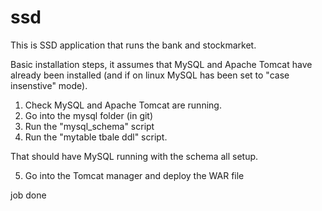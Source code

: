# ssd
This is SSD application that runs the bank and stockmarket.

Basic installation steps, it assumes that MySQL and Apache Tomcat have already been installed (and if on linux MySQL has been set to "case insenstive" mode).

1. Check MySQL and Apache Tomcat are running.
2. Go into the mysql folder (in git)
3. Run the "mysql_schema" script
4. Run the "mytable tbale ddl" script.

That should have MySQL running with the schema all setup.

5. Go into the Tomcat manager and deploy the WAR file

job done
